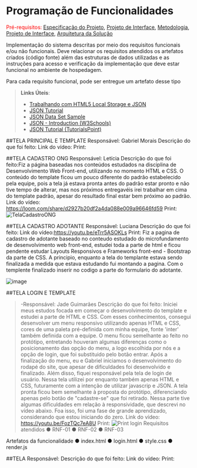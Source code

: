 # Programação de Funcionalidades

<span style="color:red">Pré-requisitos: <a href="2-Especificação do Projeto.md"> Especificação do Projeto</a></span>, <a href="3-Projeto de Interface.md"> Projeto de Interface</a>, <a href="4-Metodologia.md"> Metodologia</a>, <a href="3-Projeto de Interface.md"> Projeto de Interface</a>, <a href="5-Arquitetura da Solução.md"> Arquitetura da Solução</a>

Implementação do sistema descritas por meio dos requisitos funcionais e/ou não funcionais. Deve relacionar os requisitos atendidos os artefatos criados (código fonte) além das estruturas de dados utilizadas e as instruções para acesso e verificação da implementação que deve estar funcional no ambiente de hospedagem.

Para cada requisito funcional, pode ser entregue um artefato desse tipo

> **Links Úteis**:
>
> - [Trabalhando com HTML5 Local Storage e JSON](https://www.devmedia.com.br/trabalhando-com-html5-local-storage-e-json/29045)
> - [JSON Tutorial](https://www.w3resource.com/JSON)
> - [JSON Data Set Sample](https://opensource.adobe.com/Spry/samples/data_region/JSONDataSetSample.html)
> - [JSON - Introduction (W3Schools)](https://www.w3schools.com/js/js_json_intro.asp)
> - [JSON Tutorial (TutorialsPoint)](https://www.tutorialspoint.com/json/index.htm)

##TELA PRINCIPAL E TEMPLATE
Responsável: Gabriel Morais
Descrição do que foi feito:
Link do vídeo:
Print:


##TELA CADASTRO ONG
Responsável: Letícia
Descrição do que foi feito:Fiz a página baseadas nos conteúdos estudados na disciplina de Desenvolvimento Web Front-end, utilizando no momento HTML e CSS. O conteúdo do template ficou um pouco diferente do padrão estabelecido pela equipe, pois a tela já estava pronta antes do padrão estar pronto e não tive tempo de alterar, mas nos próximos entregavéis irei trabalhar em cima do template padrão, apesar do resultado final estar bem próximo ao padrão.
Link do vídeo: https://loom.com/share/d2927b20df2a4da088e009a96646fd59
Print: ![TelaCadastroONG](https://user-images.githubusercontent.com/80654018/168452185-773f3e28-d303-499d-994c-6cff90dd501c.jpg)


##TELA CADASTRO ADOTANTE
Responsável: Luciana
Descrição do que foi feito:
Link do vídeo:https://youtu.be/eTrr5ASOKLs
Print: Fiz a pagina de cadastro de adotante baseado no conteudo estudado do microfundamento de desenvolvimento web front-end, estudei toda a parte de html e ficou pendente estudar Layouts Responsivos e Frameworks front-end - Bootstrap da parte de CSS. A principio, enquanto a tela do templante estava sendo finalizada a medida que estava estudando fui montando a pagina. Com o templente finalizado inserir no codigo a parte do formulario do adotante. 

![image](https://user-images.githubusercontent.com/99698285/168471646-d413e8e1-d6a0-47d8-8bdd-6b913b40f653.png)



##TELA LOGIN E TEMPLATE
> -Responsável: Jade Guimarães
Descrição do que foi feito: Iniciei meus estudos focada em começar o desenvolvimento do template e estudei a parte de HTML e CSS. Com esses conhecimentos, consegui desenvolver um menu responsivo utilizando apenas HTML e CSS, cores de uma paleta pré-definida com minha equipe, fonte 'inter' também definida com a equipe. O menu ficou semelhante ao feito no protótipo, entretando houveram algumas diferenças como o posicionamento das opção do menu, a logo escolhida por nós e a opção de login, que foi substituido pelo botão entrar. Após a finalização do menu, eu e Gabriel iniciamos o desenvolvimento do rodapé do site, que apesar de dificuldades foi desenvolvido e finalizado. Além disso, fiquei responsável pela tela de login de usuário. Nessa tela utilizei por enquanto também apenas HTML e CSS, futuramente com a intenção de utilizar javascrip e JSON. A tela pronta ficou bem semelhante à proposta do protótipo, diferenciando apenas pelo botão de "cadastre-se" que foi retirado. Nessa parte tive algumas dificuldades em relação à responsividade, que descrevi no vídeo abaixo. Foa isso, foi uma fase de grande aprendizado, considerando que estou iniciando do zero.
Link do vídeo: https://youtu.be/FozTQc7eA8U
Print: ![Print login](https://user-images.githubusercontent.com/95424711/168445818-44d65f2d-fcd9-4285-b815-eaf841fa0cee.png)
Requisitos atendidos
●	RNF-01 
●	RNF-02 
● RNF-03

Artefatos da funcionalidade
●	index.html
●	login.html
●	style.css
●	render.js





##TELA 
Responsável:
Descrição do que foi feito:
Link do vídeo:
Print:
